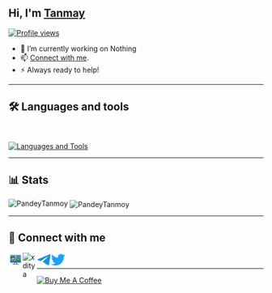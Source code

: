 ## Hi, I'm [Tanmay](https://TanmayPandey.me) 
[![Profile views](https://komarev.com/ghpvc/?username=PandeyTanmoy&label=Profile%20views&style=for-the-badge)](https://github.com/PandeyTanmoy)
- 💫 I’m currently working on Nothing
- 📫 [Connect with me](#-connect-with-me).
- ⚡ Always ready to help!
---

## 🛠️ Languages and tools
</br>

[![Languages and Tools](https://skillicons.dev/icons?i=androidstudio,bash,vscode,docker,git,github,linux,heroku,arduino,redis,mongodb,java,html,py,c,ts,js,deno,flutter,fastapi&perline=10)](https://xditya.me)

---
## 📊 Stats

<p><img align="left" src="https://github-readme-stats.vercel.app/api/top-langs?username=PandeyTanmoy&show_icons=true&theme=tokyonight&locale=en&layout=compact" alt="PandeyTanmoy" /></p>

<p>&nbsp;<img align="center" src="https://github-readme-stats.vercel.app/api?username=PandeyTanmoy&show_icons=true&theme=tokyonight&locale=en" alt="PandeyTanmoy" /></p>

---
## 🔗 Connect with me

<!-- png icons from https://iconscout.com/ -->
<a href="https://TanmayPandey.me" class="padded"><img align="left" alt="https://TanmayPandey.me" width="28px" src="./res/website.png" /></a> 
<a href="https://instagram.com/_TanmayPandey" class="padded"><img align="left" alt="xditya" width="28px" src="./res/insta.png" /></a> 
<a href="https://telegram.dog/Hustle_XY" class="padded"><img align="left" alt="Tanmay" width="28px" src="./res/telegram.png" /></a> 
<a href="https://twitter.com/_TanmayPandey" class="padded"><img align="left" alt="Tanmay" width="28px" src="./res/twitter.png" /></a> 
</br>

---


<a href="https://www.buymeacoffee.com/TanmayPandey" target="_blank"><img src="https://cdn.buymeacoffee.com/buttons/v2/default-violet.png" alt="Buy Me A Coffee" style="height: 60px !important;width: 217px !important;" ></a>
